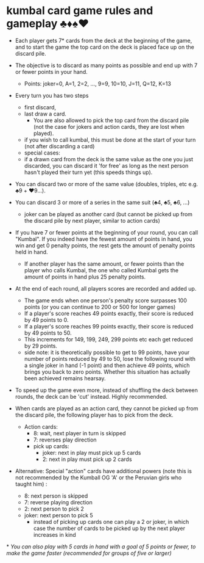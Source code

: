 # kumbal card game rules and gameplay ♣️♦️♠️♥️

* Each player gets 7\* cards from the deck at the beginning of the game, and to start the game the top card on the deck is placed face up on the discard pile.

* The objective is to discard as many points as possible and end up with 7 or fewer points in your hand.
    * Points: joker=0, A=1, 2=2, ..., 9=9, 10=10, J=11, Q=12, K=13

* Every turn you has two steps
   * first discard, 
   * last draw a card.
      * You are also allowed to pick the top card from the discard pile (not the case for jokers and action cards, they are lost when played). 
   * if you wish to call kumbal, this must be done at the start of your turn (not after discarding a card)
   * special cases:
    * if a drawn card from the deck is the same value as the one you just discarded, you can discard it 'for free' as long as the next person hasn't played their turn yet (this speeds things up).

* You can discard two or more of the same value (doubles, triples, etc e.g. ♣️9 + ♥️9...).

* You can discard 3 or more of a series in the same suit (♣️4, ♣️5, ♣️6, ...)
   * joker can be played as another card (but cannot be picked up from the discard pile by next player, similar to action cards)

* If you have 7 or fewer points at the beginning of your round, you can call "Kumbal". If you indeed have the fewest amount of points in hand, you win and get 0 penalty points, the rest gets the amount of penalty points held in hand. 
    * If another player has the same amount, or fewer points than the player who calls Kumbal, the one who called Kumbal gets the amount of points in hand plus 25 penalty points. 

* At the end of each round, all players scores are recorded and added up.
    * The game ends when one person's penalty score surpasses 100 points (or you can continue to 200 or 500 for longer games)
    * If a player's score reaches 49 points exactly, their score is reduced by 49 points to 0.
    * If a player's score reaches 99 points exactly, their score is reduced by 49 points to 50.
    * This increments for 149, 199, 249, 299 points etc each get reduced by 29 points. 
    * side note: it is theoretically possible to get to 99 points, have your number of points reduced by 49 to 50, lose the following round with a single joker in hand (-1 point) and then achieve 49 points, which brings you back to zero points. Whether this situation has actually been achieved remains hearsay.

* To speed up the game even more, instead of shuffling the deck between rounds, the deck can be 'cut' instead. Highly recommended.

* When cards are played as an action card, they cannot be picked up from the discard pile, the following player has to pick from the deck.
   * Action cards:
      * 8: wait, next player in turn is skipped
      * 7: reverses play direction
      * pick up cards:
         * joker: next in play must pick up 5 cards
         * 2: next in play must pick up 2 cards

* Alternative: Special "action" cards have additional powers (note this is not recommended by the Kumball OG 'A' or the Peruvian girls who taught him) : 
   * 8: next person is skipped
   * 7: reverse playing direction
   * 2: next person to pick 2
   * joker: next person to pick 5
      * instead of picking up cards one can play a 2 or joker, in which case the number of cards to be picked up by the next player increases in kind

\*   *You can also play with 5 cards in hand with a goal of 5 points or fewer, to make the game faster (recommended for groups of five or larger)*
